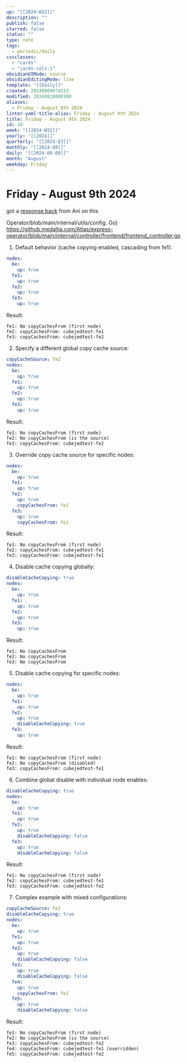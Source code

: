 ```yaml
---
up: "[[2024-W32]]"
description: ""
publish: false
starred: false
status: ""
type: note
tags:
  - periodic/daily
cssclasses:
  - "cards"
  - "cards-cols-1"
obsidianUIMode: source
obsidianEditingMode: live
template: "[[Daily]]"
created: 20240809074533
modified: 20240810000100
aliases:
  - Friday - August 9th 2024
linter-yaml-title-alias: Friday - August 9th 2024
title: Friday - August 9th 2024
id: 10
week: "[[2024-W32]]"
yearly: "[[2024]]"
quarterly: "[[2024-Q3]]"
monthly: "[[2024-08]]"
daily: "[[2024-08-09]]"
month: "August"
weekday: Friday
---
```


# Friday - August 9th 2024

got a [response back](https://medallia.slack.com/archives/C07CLSQPHCP/p1723214757915419?thread_ts=1723210103.673449&cid=C07CLSQPHCP) from Ani on this

Operator/blob/main/internal/utils/config. Go)  
https://github.medallia.com/Atlas/express-operator/blob/main/internal/controller/frontend/frontend_controller.go






1. Default behavior (cache copying enabled, cascading from fe1):
```yaml
nodes:
  be:
    up: true
  fe1:
    up: true
  fe2:
    up: true
  fe3:
    up: true
```
Result:
```
fe1: No copyCachesFrom (first node)
fe2: copyCachesFrom: cubejedtest-fe1
fe3: copyCachesFrom: cubejedtest-fe2
```

2. Specify a different global copy cache source:
```yaml
copyCacheSource: fe2
nodes:
  be:
    up: true
  fe1:
    up: true
  fe2:
    up: true
  fe3:
    up: true
```
Result:
```
fe1: No copyCachesFrom (first node)
fe2: No copyCachesFrom (is the source)
fe3: copyCachesFrom: cubejedtest-fe2
```

3. Override copy cache source for specific nodes:
```yaml
nodes:
  be:
    up: true
  fe1:
    up: true
  fe2:
    up: true
    copyCachesFrom: fe1
  fe3:
    up: true
    copyCachesFrom: fe1
```
Result:
```
fe1: No copyCachesFrom (first node)
fe2: copyCachesFrom: cubejedtest-fe1
fe3: copyCachesFrom: cubejedtest-fe1
```

4. Disable cache copying globally:
```yaml
disableCacheCopying: true
nodes:
  be:
    up: true
  fe1:
    up: true
  fe2:
    up: true
  fe3:
    up: true
```
Result:
```
fe1: No copyCachesFrom
fe2: No copyCachesFrom
fe3: No copyCachesFrom
```

5. Disable cache copying for specific nodes:
```yaml
nodes:
  be:
    up: true
  fe1:
    up: true
  fe2:
    up: true
    disableCacheCopying: true
  fe3:
    up: true
```
Result:
```
fe1: No copyCachesFrom (first node)
fe2: No copyCachesFrom (disabled)
fe3: copyCachesFrom: cubejedtest-fe1
```

6. Combine global disable with individual node enables:
```yaml
disableCacheCopying: true
nodes:
  be:
    up: true
  fe1:
    up: true
  fe2:
    up: true
    disableCacheCopying: false
  fe3:
    up: true
    disableCacheCopying: false
```
Result:
```
fe1: No copyCachesFrom (first node)
fe2: copyCachesFrom: cubejedtest-fe1
fe3: copyCachesFrom: cubejedtest-fe2
```

7. Complex example with mixed configurations:
```yaml
copyCacheSource: fe2
disableCacheCopying: true
nodes:
  be:
    up: true
  fe1:
    up: true
  fe2:
    up: true
    disableCacheCopying: false
  fe3:
    up: true
    disableCacheCopying: false
  fe4:
    up: true
    copyCachesFrom: fe1
  fe5:
    up: true
    disableCacheCopying: false
```
Result:
```
fe1: No copyCachesFrom (first node)
fe2: No copyCachesFrom (is the source)
fe3: copyCachesFrom: cubejedtest-fe2
fe4: copyCachesFrom: cubejedtest-fe1 (overridden)
fe5: copyCachesFrom: cubejedtest-fe2
```
